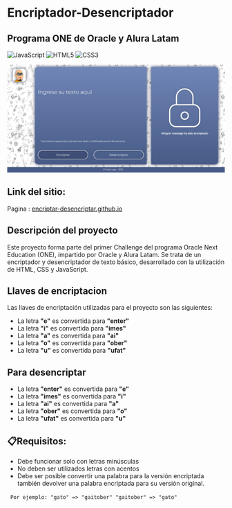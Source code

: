 # Encriptador-Desencriptador

## Programa ONE de Oracle y Alura Latam

![JavaScript](https://img.shields.io/badge/javascript-%23323330.svg?style=flat&logo=javascript&logoColor=%23F7DF1E) ![HTML5](https://img.shields.io/badge/html5-%23E34F26.svg?style=flat&logo=html5&logoColor=white) ![CSS3](https://img.shields.io/badge/css3-%231572B6.svg?style=flat&logo=css3&logoColor=white)

![imagen-general](img/Encriptador.jpg)

<!-- <div align="center">
    <img width="600" src="./img/Encriptador.jpg"/>
</div> -->

## Link del sitio:

Pagina : [encriptar-desencriptar.github.io](https://spiderpaul.github.io/encriptar-desencriptar.github.io/)

## Descripción del proyecto

Este proyecto forma parte del primer Challenge del programa Oracle Next Education (ONE), impartido por Oracle y Alura Latam. Se trata de un encriptador y desencriptador de texto básico, desarrollado con la utilización de HTML, CSS y JavaScript. 

## Llaves de encriptacion

Las llaves de encriptación utilizadas para el proyecto son las siguientes:

- La letra **"e"** es convertida para **"enter"**
- La letra **"i"** es convertida para **"imes"**
- La letra **"a"** es convertida para **"ai"**
- La letra **"o"** es convertida para **"ober"**
- La letra **"u"** es convertida para **"ufat"**

## Para desencriptar

- La letra **"enter"** es convertida para **"e"**
- La letra **"imes"** es convertida para **"i"**
- La letra **"ai"** es convertida para **"a"**
- La letra **"ober"** es convertida para **"o"**
- La letra **"ufat"** es convertida para **"u"**

## 📋Requisitos:

- Debe funcionar solo con letras minúsculas
- No deben ser utilizados letras con acentos
- Debe ser posible convertir una palabra para la versión encriptada también devolver una palabra encriptada para su versión original.

` Por ejemplo: "gato" => "gaitober" "gaitober" => "gato"`
